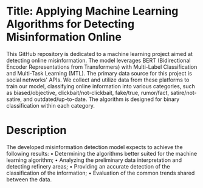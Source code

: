 # Title: Applying Machine Learning Algorithms for Detecting Misinformation Online
This GitHub repository is dedicated to a machine learning project aimed at detecting online misinformation. The model leverages BERT (Bidirectional Encoder Representations from Transformers) with Multi-Label Classification and Multi-Task Learning (MTL). The primary data source for this project is social networks' APIs. We collect and utilize data from these platforms to train our model, classifying online information into various categories, such as biased/objective, clickbait/not-clickbait, fake/true, rumor/fact, satire/not-satire, and outdated/up-to-date. The algorithm is designed for binary classification within each category. 

# Description
The developed misinformation detection model expects to achieve the following results: 
• Determining the algorithms better suited for the machine learning algorithm; 
• Analyzing the preliminary data interpretation and detecting refinery areas; 
• Providing an accurate detection of the classification of the information; 
• Evaluation of the common trends shared between the data.
